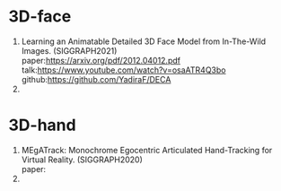 # 3D-face

1. Learning an Animatable Detailed 3D Face Model from In-The-Wild Images.  (SIGGRAPH2021)  
paper:https://arxiv.org/pdf/2012.04012.pdf  
talk:https://www.youtube.com/watch?v=osaATR4Q3bo  
github:https://github.com/YadiraF/DECA  
2. 


# 3D-hand

1. MEgATrack: Monochrome Egocentric Articulated Hand-Tracking for Virtual Reality. (SIGGRAPH2020)  
paper:
3. 
